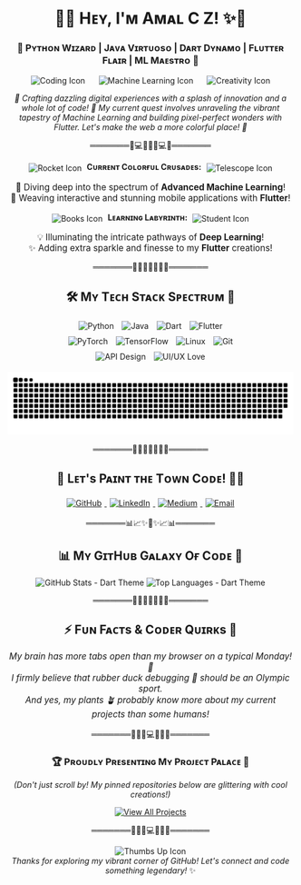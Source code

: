 <h1 align="center">🎨✨ Hᴇʏ, I'ᴍ Aᴍᴀʟ C Z! ✨🎨</h1>
<h3 align="center">🔮 Pʏᴛʜᴏɴ Wɪᴢᴀʀᴅ | Jᴀᴠᴀ Vɪʀᴛᴜᴏsᴏ | Dᴀʀᴛ Dʏɴᴀᴍᴏ | Fʟᴜᴛᴛᴇʀ Fʟᴀɪʀ | ML Mᴀᴇsᴛʀᴏ 🔮</h3>

<p align="center">
  <img src="https://img.icons8.com/plasticine/100/000000/source-code.png" alt="Coding Icon" hspace="10"/>
  <img src="https://img.icons8.com/plasticine/100/000000/brain.png" alt="Machine Learning Icon" hspace="10"/>
  <img src="https://img.icons8.com/plasticine/100/000000/paint-palette.png" alt="Creativity Icon" hspace="10"/>
</p>

<p align="center">
  <em>🚀 Crafting dazzling digital experiences with a splash of innovation and a whole lot of code! 🌈 My current quest involves unraveling the vibrant tapestry of Machine Learning and building pixel-perfect wonders with Flutter. Let's make the web a more colorful place! 🌟</em>
</p>

<p align="center">
═══════🌈💻✨🎨✨💻🌈═══════
</p>

<p align="center">
  <img src="https://img.icons8.com/fluency/48/000000/rocket.png" alt="Rocket Icon" style="vertical-align: middle;" hspace="5"/>
  <strong>Cᴜʀʀᴇɴᴛ Cᴏʟᴏʀғᴜʟ Cʀᴜsᴀᴅᴇs:</strong>
  <img src="https://img.icons8.com/fluency/48/000000/telescope.png" alt="Telescope Icon" style="vertical-align: middle;" hspace="5"/>
</p>
<p align="center" style="font-size: 1.1em;">
  🧠 Diving deep into the spectrum of <strong>Advanced Machine Learning</strong>! <br>
  📱 Weaving interactive and stunning mobile applications with <strong>Flutter</strong>!
</p>

<p align="center">
  <img src="https://img.icons8.com/fluency/48/000000/books.png" alt="Books Icon" style="vertical-align: middle;" hspace="5"/>
  <strong>Lᴇᴀʀɴɪɴɢ Lᴀʙʏʀɪɴᴛʜ:</strong>
  <img src="https://img.icons8.com/fluency/48/000000/student-male.png" alt="Student Icon" style="vertical-align: middle;" hspace="5"/>
</p>
<p align="center" style="font-size: 1.1em;">
  💡 Illuminating the intricate pathways of <strong>Deep Learning</strong>! <br>
  ✨ Adding extra sparkle and finesse to my <strong>Flutter</strong> creations!
</p>

<p align="center">
═══════🎨✨🚀💡🚀✨🎨═══════
</p>

<h2 align="center">🛠️ Mʏ Tᴇᴄʜ Sᴛᴀᴄᴋ Sᴘᴇᴄᴛʀᴜᴍ 🌈</h2>

<p align="center">
  <img src="https://img.shields.io/badge/Python-FFDD00?style=for-the-badge&logo=python&logoColor=306998" alt="Python" hspace="5" vspace="5">
  <img src="https://img.shields.io/badge/Java-F89820?style=for-the-badge&logo=java&logoColor=white" alt="Java" hspace="5" vspace="5">
  <img src="https://img.shields.io/badge/Dart-00D2B8?style=for-the-badge&logo=dart&logoColor=white" alt="Dart" hspace="5" vspace="5">
  <img src="https://img.shields.io/badge/Flutter-027DFD?style=for-the-badge&logo=flutter&logoColor=white" alt="Flutter" hspace="5" vspace="5">
  <br>
  <img src="https://img.shields.io/badge/PyTorch-EE4C2C?style=for-the-badge&logo=PyTorch&logoColor=white" alt="PyTorch" hspace="5" vspace="5">
  <img src="https://img.shields.io/badge/TensorFlow-FF6F00?style=for-the-badge&logo=TensorFlow&logoColor=white" alt="TensorFlow" hspace="5" vspace="5">
  <img src="https://img.shields.io/badge/Linux-FCC624?style=for-the-badge&logo=linux&logoColor=black" alt="Linux" hspace="5" vspace="5">
  <img src="https://img.shields.io/badge/Git-E94E31?style=for-the-badge&logo=git&logoColor=white" alt="Git" hspace="5" vspace="5">
  <br>
  <img src="https://img.shields.io/badge/API%20Design-8A2BE2?style=for-the-badge&logo=swagger&logoColor=white" alt="API Design" hspace="5" vspace="5">
  <img src="https://img.shields.io/badge/UI%2FUX%20Love-FF69B4?style=for-the-badge&logo=figma&logoColor=white" alt="UI/UX Love" hspace="5" vspace="5">
</p>

<p align="center">
<picture>
  <source media="(prefers-color-scheme: dark)" srcset="https://raw.githubusercontent.com/platane/platane/output/github-contribution-grid-snake-dark.svg">
  <source media="(prefers-color-scheme: light)" srcset="https://raw.githubusercontent.com/platane/platane/output/github-contribution-grid-snake.svg">
  <img alt="github contribution grid snake animation" src="https://raw.githubusercontent.com/platane/platane/output/github-contribution-grid-snake.svg">
</picture>
</p>

<p align="center">
═══════🌟🔗💬🤝💬🔗🌟═══════
</p>

<h2 align="center">🔗 Lᴇᴛ's Pᴀɪɴᴛ ᴛʜᴇ Tᴏᴡɴ Cᴏᴅᴇ! 🎨🤝</h2>

<p align="center">
  <a href="https://github.com/cz-amal" target="_blank">
    <img src="https://img.shields.io/badge/GitHub-Follow%20My%20Creations-indigo?style=for-the-badge&logo=github&logoColor=white&link=https://github.com/cz-amal" alt="GitHub" hspace="5" vspace="3">
  </a>
  <a href="https://linkedin.com/in/amal-c-z-b06690243" target="blank">
    <img src="https://img.shields.io/badge/LinkedIn-Connect%20Professionally-blue?style=for-the-badge&logo=linkedin&logoColor=white&link=https://linkedin.com/in/amal-c-z-b06690243" alt="LinkedIn" hspace="5" vspace="3">
  </a>
  <a href="https://link.medium.com/12hpwZMAcwb" target="_blank">
    <img src="https://img.shields.io/badge/Medium-Read%20My%20Insights-green?style=for-the-badge&logo=medium&logoColor=white&link=https://link.medium.com/12hpwZMAcwb" alt="Medium" hspace="5" vspace="3">
  </a>
  <a href="mailto:amaladhil020@gmail.com">
    <img src="https://img.shields.io/badge/Email%20Me-Say%20Hello!-red?style=for-the-badge&logo=gmail&logoColor=white" alt="Email" hspace="5" vspace="3">
  </a>
</p>


<p align="center">
═══════📊📈✨🚀✨📈📊═══════
</p>

<h2 align="center">📊 Mʏ GɪᴛHᴜʙ Gᴀʟᴀxʏ Oғ Cᴏᴅᴇ 🌠</h2>

<p align="center">
  <img src="https://github-readme-stats.vercel.app/api?username=cz-amal&show_icons=true&theme=dart&hide_border=false&bg_color=303030&border_color=586069&title_color=ADD8E6&icon_color=008080&text_color=90EE90&rank_icon=github&border_radius=15" alt="GitHub Stats - Dart Theme" width="49%" />
  <img src="https://github-readme-stats.vercel.app/api/top-langs/?username=cz-amal&layout=compact&theme=dart&hide_border=false&bg_color=303030&border_color=586069&title_color=ADD8E6&icon_color=008080&text_color=90EE90&langs_count=8&card_width=320&border_radius=15" alt="Top Languages - Dart Theme" width="49%" />
</p>

</p>

<p align="center">
═══════🤪💡🎉🤖🎉💡🤪═══════
</p>

<h2 align="center">⚡ Fᴜɴ Fᴀᴄᴛs & Cᴏᴅᴇʀ Qᴜɪʀᴋs 🤪</h2>

<p align="center" style="font-size: 1.1em;">
  <em>My brain has more tabs open than my browser on a typical Monday! 🤯<br>
  I firmly believe that rubber duck debugging 🐤 should be an Olympic sport.<br>
  And yes, my plants 🪴 probably know more about my current projects than some humans!</em>
</p>


<p align="center">
═══════📌🌟🚀💻🚀🌟📌═══════
</p>

<h3 align="center">🏆 Pʀᴏᴜᴅʟʏ Pʀᴇsᴇɴᴛɪɴɢ Mʏ Pʀᴏᴊᴇᴄᴛ Pᴀʟᴀᴄᴇ 🏰</h3>
<p align="center"><em>(Don't just scroll by! My pinned repositories below are glittering with cool creations!)</em></p>
<p align="center">
  <a href="https://github.com/cz-amal?tab=repositories&q=&type=source&language=&sort=stargazers">
    <img src="https://img.shields.io/badge/🚀%20Explore%20My%20Projects!%20🚀-FF4500?style=for-the-badge&logo=rocket&logoColor=white" alt="View All Projects"/>
  </a>
</p>

<p align="center">
═══════💖✨👋💻👋✨💖═══════
</p>

<p align="center">
  <img src="https://img.icons8.com/bubbles/100/000000/thumb-up.png" alt="Thumbs Up Icon"/> <br>
  <em>Thanks for exploring my vibrant corner of GitHub! Let's connect and code something legendary!</em> ✨
</p>
